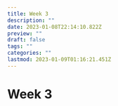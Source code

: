 ```yaml
---
title: Week 3
description: ""
date: 2023-01-08T22:14:10.822Z
preview: ""
draft: false
tags: ""
categories: ""
lastmod: 2023-01-09T01:16:21.451Z
---
```

# Week 3